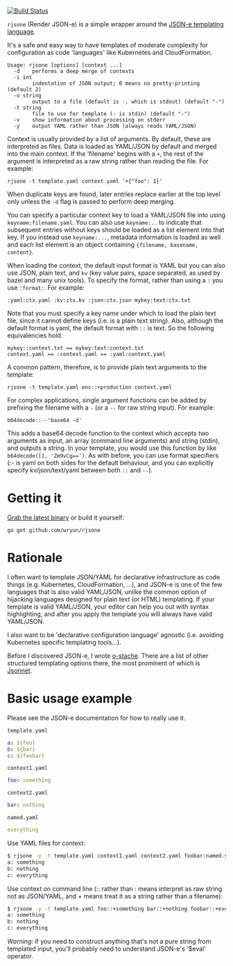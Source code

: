 [![Build Status](https://travis-ci.org/wryun/rjsone.svg?branch=master)](https://travis-ci.org/wryun/rjsone)

`rjsone` (Render JSON-e) is a simple wrapper around the
[JSON-e templating language](https://taskcluster.github.io/json-e/).

It's a safe and easy way to have templates of moderate complexity
for configuration as code 'languages' like Kubernetes and CloudFormation.

    Usage: rjsone [options] [context ...]
      -d    performs a deep merge of contexts
      -i int
            indentation of JSON output; 0 means no pretty-printing (default 2)
      -o string
            output to a file (default is -, which is stdout) (default "-")
      -t string
            file to use for template (- is stdin) (default "-")
      -v    show information about processing on stderr
      -y    output YAML rather than JSON (always reads YAML/JSON)

Context is usually provided by a list of arguments. By default,
these are interpreted as files. Data is loaded as YAML/JSON by default
and merged into the main context. If the 'filename' begins with a `+`,
the rest of the argument is interpreted as a raw string rather than
reading the file. For example:

    rjsone -t template.yaml context.yaml '+{"foo": 1}'

When duplicate keys are found, later entries replace earlier at the
top level only unless the `-d` flag is passed to perform deep merging.

You can specify a particular context key to load a YAML/JSON file into
using `keyname:filename.yaml`. You can also use `keyname:..` to indicate
that subsequent entries without keys should be loaded as a list element
into that key. If you instead use `keyname:...`, metadata information is
loaded as well and each list element is an object containing `{filename,
basename, content}`.

When loading the context, the default input format is YAML but you can
also use JSON, plain text, and `kv` (key value pairs, space separated,
as used by bazel and many unix tools). To specify the format, rather
than using a `:` you use `:format:`. For example:

    :yaml:ctx.yaml :kv:ctx.kv :json:ctx.json mykey:text:ctx.txt

Note that you must specify a key name under which to load the plain text
file, since it cannot define keys (i.e. is a plain text string). Also,
although the default format is yaml, the default format with `::` is
text. So the following equivalencies hold:

    mykey::context.txt == mykey:text:context.txt
    context.yaml == :context.yaml == :yaml:context.yaml

A common pattern, therefore, is to provide plain text arguments to
the template:

    rjsone -t template.yaml env::+production context.yaml

For complex applications, single argument functions can be added by
prefixing the filename with a `-` (or a `--` for raw string input). For
example:

    b64decode::--'base64 -d'

This adds a base64 decode function to the context which accepts two
arguments as input, an array (command line arguments) and string (stdin),
and outputs a string. In your template, you would use this function by
like `b64decode([], 'Zm9vCg==')`. As with before, you can use format
specifiers (:- is yaml on both sides for the default behaviour, and
you can explicitly specify kv/json/text/yaml between both `::` and
`--`).

# Getting it

[Grab the latest binary](https://github.com/wryun/rjsone/releases) or
build it yourself:

    go get github.com/wryun/rjsone

# Rationale

I often want to template JSON/YAML for declarative infrastructure as code
things (e.g. Kubernetes, CloudFormation, ...), and JSON-e is one of the
few languages that is also valid YAML/JSON, unlike the common option of
hijacking languages designed for plain text (or HTML) templating. If your
template is valid YAML/JSON, your editor can help you out with syntax
highlighting, and after you apply the template you will always have
valid YAML/JSON.

I also want to be 'declarative configuration language' agnostic
(i.e. avoiding Kubernetes specific templating tools...).

Before I discovered JSON-e, I wrote
[o-stache](https://github.com/wryun/ostache/). There are a
list of other structured templating options there, the most
prominent of which is [Jsonnet](http://jsonnet.org/).

# Basic usage example

Please see the JSON-e documentation for how to really use it.

`template.yaml`
```yaml
a: ${foo}
b: ${bar}
c: ${foobar}
```

`context1.yaml`
```yaml
foo: something
```

`context2.yaml`
```yaml
bar: nothing
```

`named.yaml`
```yaml
everything
```

Use YAML files for context:

```sh
$ rjsone -y -t template.yaml context1.yaml context2.yaml foobar:named.yaml
a: something
b: nothing
c: everything
```

Use context on command line (:: rather than : means interpret as raw string
not as JSON/YAML, and + means treat it as a string rather than a filename):
```sh
$ rjsone -y -t template.yaml foo::+something bar::+nothing foobar::+everything
a: something
b: nothing
c: everything
```

*Warning*: if you need to construct anything that's not a pure string from templated
input, you'll probably need to understand JSON-e's '$eval' operator.
